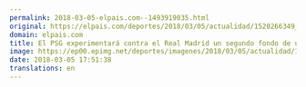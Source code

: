```yaml
---
permalink: 2018-03-05-elpais.com--1493919035.html
original: https://elpais.com/deportes/2018/03/05/actualidad/1520266349_157994.html#?ref=rss&format=simple&link=link
domain: elpais.com
title: El PSG experimentará contra el Real Madrid un segundo fondo de ultras
image: https://ep00.epimg.net/deportes/imagenes/2018/03/05/actualidad/1520266349_157994_1520266754_rrss_normal.jpg
date: 2018-03-05 17:51:38
translations: en
---
```


